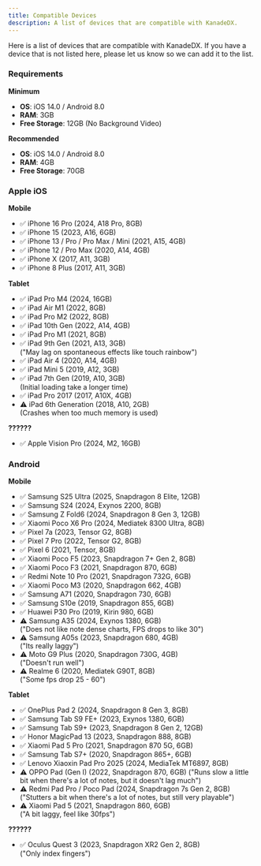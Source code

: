 ```yaml
---
title: Compatible Devices
description: A list of devices that are compatible with KanadeDX.
---
```


Here is a list of devices that are compatible with KanadeDX. If you have a device that is not listed here, please let us know so we can add it to the list.

### Requirements

**Minimum**

- **OS**: iOS 14.0 / Android 8.0
- **RAM**: 3GB
- **Free Storage**: 12GB (No Background Video)

**Recommended**

- **OS**: iOS 14.0 / Android 8.0
- **RAM**: 4GB
- **Free Storage**: 70GB

### Apple iOS

**Mobile**

- ✅ iPhone 16 Pro (2024, A18 Pro, 8GB)
- ✅ iPhone 15 (2023, A16, 6GB)
- ✅ iPhone 13 / Pro / Pro Max / Mini (2021, A15, 4GB)
- ✅ iPhone 12 / Pro Max (2020, A14, 4GB)
- ✅ iPhone X (2017, A11, 3GB)
- ✅ iPhone 8 Plus (2017, A11, 3GB)

**Tablet**

- ✅ iPad Pro M4 (2024, 16GB)
- ✅ iPad Air M1 (2022, 8GB)
- ✅ iPad Pro M2 (2022, 8GB)
- ✅ iPad 10th Gen (2022, A14, 4GB)
- ✅ iPad Pro M1 (2021, 8GB)
- ✅ iPad 9th Gen (2021, A13, 3GB)  
  ("May lag on spontaneous effects like touch rainbow")
- ✅ iPad Air 4 (2020, A14, 4GB)
- ✅ iPad Mini 5 (2019, A12, 3GB)
- ✅ iPad 7th Gen (2019, A10, 3GB)  
  (Initial loading take a longer time)
- ✅ iPad Pro 2017 (2017, A10X, 4GB)
- ⚠️ iPad 6th Generation (2018, A10, 2GB)  
  (Crashes when too much memory is used)

**??????**

- ✅ Apple Vision Pro (2024, M2, 16GB)

### Android

**Mobile**

* ✅ Samsung S25 Ultra (2025, Snapdragon 8 Elite, 12GB)
* ✅ Samsung S24 (2024, Exynos 2200, 8GB)
* ✅ Samsung Z Fold6 (2024, Snapdragon 8 Gen 3, 12GB)
* ✅ Xiaomi Poco X6 Pro (2024, Mediatek 8300 Ultra, 8GB)
* ✅ Pixel 7a (2023, Tensor G2, 8GB)
* ✅ Pixel 7 Pro (2022, Tensor G2, 8GB)
* ✅ Pixel 6 (2021, Tensor, 8GB)
* ✅ Xiaomi Poco F5 (2023, Snapdragon 7+ Gen 2, 8GB)
* ✅ Xiaomi Poco F3 (2021, Snapdragon 870, 6GB)
* ✅ Redmi Note 10 Pro (2021, Snapdragon 732G, 6GB)
* ✅ Xiaomi Poco M3 (2020, Snapdragon 662, 4GB)
* ✅ Samsung A71 (2020, Snapdragon 730, 6GB)
* ✅ Samsung S10e (2019, Snapdragon 855, 6GB)
* ✅ Huawei P30 Pro (2019, Kirin 980, 6GB)
* ⚠️ Samsung A35 (2024, Exynos 1380, 6GB)  
  ("Does not like note dense charts, FPS drops to like 30")
* ⚠️ Samsung A05s (2023, Snapdragon 680, 4GB)  
  ("Its really laggy")
* ⚠️ Moto G9 Plus (2020, Snapdragon 730G, 4GB)  
  ("Doesn't run well")
* ⚠️ Realme 6 (2020, Mediatek G90T, 8GB)  
  ("Some fps drop 25 - 60")

**Tablet**

- ✅ OnePlus Pad 2 (2024, Snapdragon 8 Gen 3, 8GB)
- ✅ Samsung Tab S9 FE+ (2023, Exynos 1380, 6GB)
- ✅ Samsung Tab S9+ (2023, Snapdragon 8 Gen 2, 12GB)
- ✅ Honor MagicPad 13 (2023, Snapdragon 888, 8GB)
- ✅ Xiaomi Pad 5 Pro (2021, Snapdragon 870 5G, 6GB)
- ✅ Samsung Tab S7+ (2020, Snapdragon 865+, 6GB)
- ✅ Lenovo Xiaoxin Pad Pro 2025 (2024, MediaTek MT6897, 8GB)
- ⚠️ OPPO Pad (Gen I) (2022, Snapdragon 870, 6GB)
  ("Runs slow a little bit when there's a lot of notes, but it doesn't lag much")
- ⚠️ Redmi Pad Pro / Poco Pad (2024, Snapdragon 7s Gen 2, 8GB)  
  ("Stutters a bit when there's a lot of notes, but still very playable")
- ⚠️ Xiaomi Pad 5 (2021, Snapdragon 860, 6GB)  
  ("A bit laggy, feel like 30fps")

**??????**

- ✅ Oculus Quest 3 (2023, Snapdragon XR2 Gen 2, 8GB)  
  ("Only index fingers")
